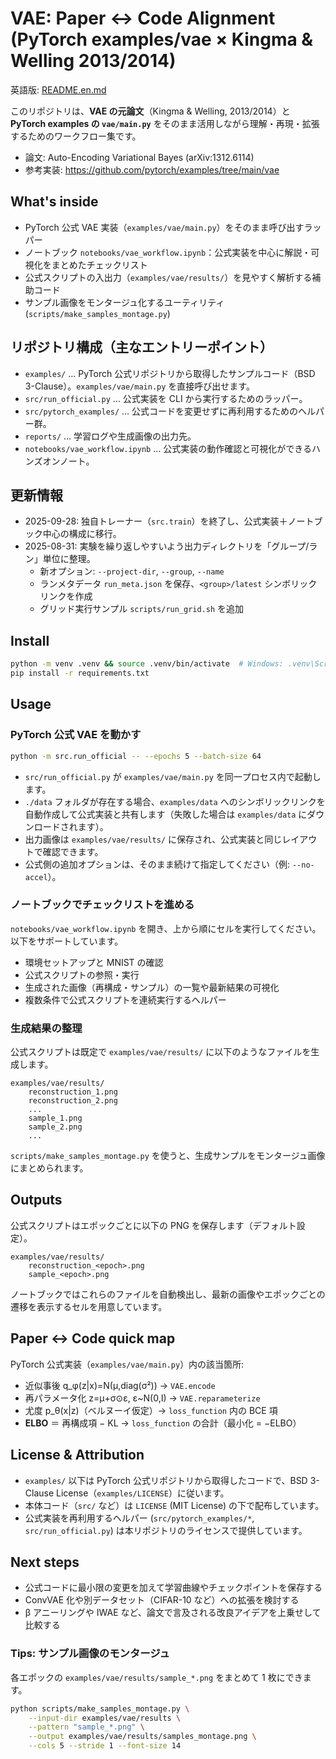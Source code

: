 # VAE: Paper ↔ Code Alignment (PyTorch examples/vae × Kingma & Welling 2013/2014)

英語版: [README.en.md](./README.en.md)

このリポジトリは、**VAE の元論文**（Kingma & Welling, 2013/2014）と
**PyTorch examples の `vae/main.py`** をそのまま活用しながら理解・再現・拡張するためのワークフロー集です。

- 論文: Auto-Encoding Variational Bayes (arXiv:1312.6114)
- 参考実装: https://github.com/pytorch/examples/tree/main/vae

## What's inside
- PyTorch 公式 VAE 実装（`examples/vae/main.py`）をそのまま呼び出すラッパー
- ノートブック `notebooks/vae_workflow.ipynb`：公式実装を中心に解説・可視化をまとめたチェックリスト
- 公式スクリプトの入出力（`examples/vae/results/`）を見やすく解析する補助コード
- サンプル画像をモンタージュ化するユーティリティ (`scripts/make_samples_montage.py`)

## リポジトリ構成（主なエントリーポイント）
- `examples/` … PyTorch 公式リポジトリから取得したサンプルコード（BSD 3-Clause）。`examples/vae/main.py` を直接呼び出せます。
- `src/run_official.py` … 公式実装を CLI から実行するためのラッパー。
- `src/pytorch_examples/` … 公式コードを変更せずに再利用するためのヘルパー群。
- `reports/` … 学習ログや生成画像の出力先。
- `notebooks/vae_workflow.ipynb` … 公式実装の動作確認と可視化ができるハンズオンノート。

## 更新情報
- 2025-09-28: 独自トレーナー（`src.train`）を終了し、公式実装＋ノートブック中心の構成に移行。
- 2025-08-31: 実験を繰り返しやすいよう出力ディレクトリを「グループ/ラン」単位に整理。
	- 新オプション: `--project-dir`, `--group`, `--name`
	- ランメタデータ `run_meta.json` を保存、`<group>/latest` シンボリックリンクを作成
	- グリッド実行サンプル `scripts/run_grid.sh` を追加

## Install

```bash
python -m venv .venv && source .venv/bin/activate  # Windows: .venv\Scripts\activate
pip install -r requirements.txt
```

## Usage

### PyTorch 公式 VAE を動かす

```bash
python -m src.run_official -- --epochs 5 --batch-size 64
```

- `src/run_official.py` が `examples/vae/main.py` を同一プロセス内で起動します。
- `./data` フォルダが存在する場合、`examples/data` へのシンボリックリンクを自動作成して公式実装と共有します（失敗した場合は `examples/data` にダウンロードされます）。
- 出力画像は `examples/vae/results/` に保存され、公式実装と同じレイアウトで確認できます。
- 公式側の追加オプションは、そのまま続けて指定してください（例: `--no-accel`）。

### ノートブックでチェックリストを進める

`notebooks/vae_workflow.ipynb` を開き、上から順にセルを実行してください。以下をサポートしています。

- 環境セットアップと MNIST の確認
- 公式スクリプトの参照・実行
- 生成された画像（再構成・サンプル）の一覧や最新結果の可視化
- 複数条件で公式スクリプトを連続実行するヘルパー

### 生成結果の整理

公式スクリプトは既定で `examples/vae/results/` に以下のようなファイルを生成します。

```
examples/vae/results/
	reconstruction_1.png
	reconstruction_2.png
	...
	sample_1.png
	sample_2.png
	...
```

`scripts/make_samples_montage.py` を使うと、生成サンプルをモンタージュ画像にまとめられます。

## Outputs
公式スクリプトはエポックごとに以下の PNG を保存します（デフォルト設定）。

```
examples/vae/results/
    reconstruction_<epoch>.png
    sample_<epoch>.png
```

ノートブックではこれらのファイルを自動検出し、最新の画像やエポックごとの遷移を表示するセルを用意しています。

## Paper ↔ Code quick map
PyTorch 公式実装（`examples/vae/main.py`）内の該当箇所:

- 近似事後 q_φ(z|x)=N(μ,diag(σ²)) → `VAE.encode`
- 再パラメータ化 z=μ+σ⊙ε, ε~N(0,I) → `VAE.reparameterize`
- 尤度 p_θ(x|z)（ベルヌーイ仮定）→ `loss_function` 内の BCE 項
- **ELBO** ＝ 再構成項 − KL → `loss_function` の合計（最小化 = −ELBO）

## License & Attribution
- `examples/` 以下は PyTorch 公式リポジトリから取得したコードで、BSD 3-Clause License（`examples/LICENSE`）に従います。
- 本体コード（`src/` など）は `LICENSE` (MIT License) の下で配布しています。
- 公式実装を再利用するヘルパー (`src/pytorch_examples/*`, `src/run_official.py`) は本リポジトリのライセンスで提供しています。

## Next steps
- 公式コードに最小限の変更を加えて学習曲線やチェックポイントを保存する
- ConvVAE 化や別データセット（CIFAR-10 など）への拡張を検討する
- β アニーリングや IWAE など、論文で言及される改良アイデアを上乗せして比較する

### Tips: サンプル画像のモンタージュ
各エポックの `examples/vae/results/sample_*.png` をまとめて 1 枚にできます。

```bash
python scripts/make_samples_montage.py \
	--input-dir examples/vae/results \
	--pattern "sample_*.png" \
	--output examples/vae/results/samples_montage.png \
	--cols 5 --stride 1 --font-size 14
```
